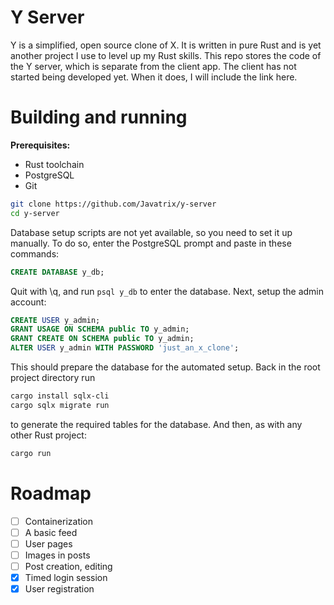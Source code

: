# Y Server
Y is a simplified, open source clone of X. It is written in pure Rust and is yet another project I use to level up my Rust skills. This repo stores the code of the Y server, which is separate from the client app. The client has not started being developed yet. When it does, I will include the link here.

# Building and running
**Prerequisites:**
- Rust toolchain
- PostgreSQL
- Git

```sh
git clone https://github.com/Javatrix/y-server
cd y-server
```
Database setup scripts are not yet available, so you need to set it up manually.
To do so, enter the PostgreSQL prompt and paste in these commands:
```sql
CREATE DATABASE y_db;
```
Quit with \q, and run `psql y_db` to enter the database.
Next, setup the admin account:
```sql
CREATE USER y_admin;
GRANT USAGE ON SCHEMA public TO y_admin;
GRANT CREATE ON SCHEMA public TO y_admin;
ALTER USER y_admin WITH PASSWORD 'just_an_x_clone';
```
This should prepare the database for the automated setup.
Back in the root project directory run
```sh
cargo install sqlx-cli
cargo sqlx migrate run
```
to generate the required tables for the database.
And then, as with any other Rust project:
```sh
cargo run
```

# Roadmap
- [ ] Containerization
- [ ] A basic feed
- [ ] User pages
- [ ] Images in posts
- [ ] Post creation, editing
- [x] Timed login session
- [x] User registration
